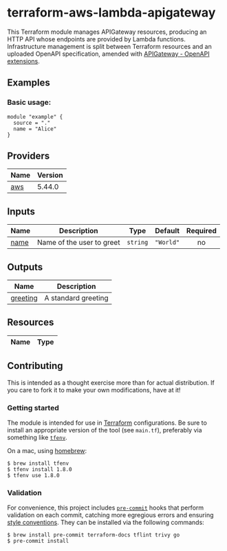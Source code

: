 # terraform-aws-lambda-apigateway

This Terraform module manages APIGateway resources, producing an HTTP API whose
endpoints are provided by Lambda functions. Infrastructure management is split 
between Terraform resources and an uploaded OpenAPI specification, amended with
[APIGateway - OpenAPI extensions](https://docs.aws.amazon.com/apigateway/latest/developerguide/api-gateway-swagger-extensions.html). 

## Examples

### Basic usage:

```hcl
module "example" {
  source = "."
  name = "Alice"
}
```

<!-- BEGIN_TF_DOCS -->
## Providers

| Name | Version |
|------|---------|
| <a name="provider_aws"></a> [aws](#provider\_aws) | 5.44.0 |

## Inputs

| Name | Description | Type | Default | Required |
|------|-------------|------|---------|:--------:|
| <a name="input_name"></a> [name](#input\_name) | Name of the user to greet | `string` | `"World"` | no |

## Outputs

| Name | Description |
|------|-------------|
| <a name="output_greeting"></a> [greeting](#output\_greeting) | A standard greeting |

## Resources

| Name | Type |
|------|------|
<!-- END_TF_DOCS -->

## Contributing

This is intended as a thought exercise more than for actual distribution. If you care to fork it
to make your own modifications, have at it!

### Getting started

The module is intended for use in [Terraform](https://www.terraform.io/) configurations. Be sure
to install an appropriate version of the tool (see `main.tf`), preferably via something like
[`tfenv`](https://github.com/tfutils/tfenv).

On a mac, using [homebrew](https://brew.sh/):

```shell
$ brew install tfenv
$ tfenv install 1.8.0
$ tfenv use 1.8.0
```

### Validation

For convenience, this project includes [`pre-commit`](https://pre-commit.com) hooks that perform
validation on each commit, catching more egregious errors and ensuring
[style conventions](https://developer.hashicorp.com/terraform/language/syntax/style). They can
be installed via the following commands:

```shell
$ brew install pre-commit terraform-docs tflint trivy go
$ pre-commit install
```